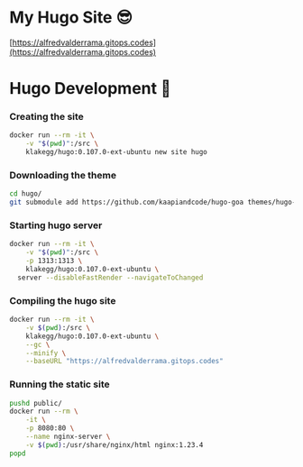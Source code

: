 # My Hugo Site 😎

[https://alfredvalderrama.gitops.codes](https://alfredvalderrama.gitops.codes)

# Hugo Development 🚧 ##


### Creating the site 
```bash
docker run --rm -it \
    -v "$(pwd)":/src \
    klakegg/hugo:0.107.0-ext-ubuntu new site hugo
```

### Downloading the theme
```bash
cd hugo/
git submodule add https://github.com/kaapiandcode/hugo-goa themes/hugo-goa 
```


### Starting hugo server
```bash
docker run --rm -it \
    -v "$(pwd)":/src \
    -p 1313:1313 \
    klakegg/hugo:0.107.0-ext-ubuntu \
  server --disableFastRender --navigateToChanged
```


### Compiling the hugo site
```bash
docker run --rm -it \
    -v $(pwd):/src \
    klakegg/hugo:0.107.0-ext-ubuntu \
    --gc \
    --minify \
    --baseURL "https://alfredvalderrama.gitops.codes"
```

### Running the static site
```bash
pushd public/
docker run --rm \
    -it \
    -p 8080:80 \
    --name nginx-server \
    -v $(pwd):/usr/share/nginx/html nginx:1.23.4
popd
```